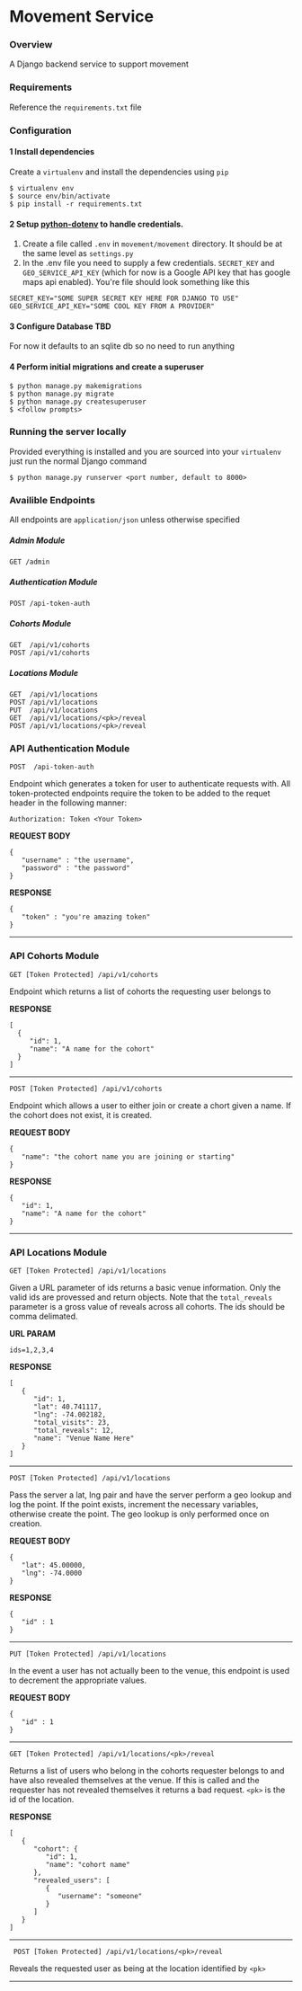 # Movement Service

### Overview
A Django backend service to support movement

### Requirements
Reference the ```requirements.txt``` file

### Configuration
#### 1 Install dependencies
Create a ```virtualenv``` and install the dependencies using ```pip```
```
$ virtualenv env
$ source env/bin/activate
$ pip install -r requirements.txt
```

#### 2 Setup [python-dotenv](https://github.com/theskumar/python-dotenv) to handle credentials.
1. Create a file called ```.env``` in ```movement/movement``` directory. It should be at the same level as ```settings.py```
2. In the .env file you need to supply a few credentials. ```SECRET_KEY``` and ```GEO_SERVICE_API_KEY``` (which for now is a Google API key that has google maps api enabled). You're file should look something like this

```
SECRET_KEY="SOME SUPER SECRET KEY HERE FOR DJANGO TO USE"
GEO_SERVICE_API_KEY="SOME COOL KEY FROM A PROVIDER"
```

#### 3 Configure Database TBD
For now it defaults to an sqlite db so no need to run anything

#### 4 Perform initial migrations and create a superuser
```
$ python manage.py makemigrations
$ python manage.py migrate
$ python manage.py createsuperuser
$ <follow prompts>
```

### Running the server locally
Provided everything is installed and you are sourced into your ```virtualenv``` just run the normal Django command
```
$ python manage.py runserver <port number, default to 8000> 
```

### Availible Endpoints
All endpoints are ```application/json``` unless otherwise specified
##### Admin Module
```
GET /admin
```
##### Authentication Module
```
POST /api-token-auth
```
##### Cohorts Module
```
GET  /api/v1/cohorts
POST /api/v1/cohorts
```
##### Locations Module
```
GET  /api/v1/locations
POST /api/v1/locations
PUT  /api/v1/locations
GET  /api/v1/locations/<pk>/reveal
POST /api/v1/locations/<pk>/reveal
```


### API Authentication Module
```POST  /api-token-auth```

Endpoint which generates a token for user to authenticate requests with. All token-protected endpoints require the token to be added to the requet header in the following manner:
```
Authorization: Token <Your Token>
```

**REQUEST BODY**
```
{
   "username" : "the username",
   "password" : "the password"
}
```
**RESPONSE**
```
{
   "token" : "you're amazing token"
}
```

---

### API Cohorts Module
```GET [Token Protected] /api/v1/cohorts```

Endpoint which returns a list of cohorts the requesting user belongs to

**RESPONSE**
```
[
  {
     "id": 1,
     "name": "A name for the cohort"
  }
]
```

---

```POST [Token Protected] /api/v1/cohorts```

Endpoint which allows a user to either join or create a chort given a name. If the cohort does not exist, it is created.

**REQUEST BODY**
```
{
   "name": "the cohort name you are joining or starting"
}
```
**RESPONSE**
```
{
   "id": 1,
   "name": "A name for the cohort"
}
```

---

### API Locations Module

```GET [Token Protected] /api/v1/locations```

Given a URL parameter of ids returns a basic venue information. Only the valid ids are provessed and return objects. Note that the ```total_reveals``` parameter is a gross value of reveals across all cohorts. The ids should be comma delimated.

**URL PARAM**
```
ids=1,2,3,4
```

**RESPONSE**
```
[
   {
      "id": 1,
      "lat": 40.741117,
      "lng": -74.002182,
      "total_visits": 23,
      "total_reveals": 12,
      "name": "Venue Name Here"
   }
]
```

---

```POST [Token Protected] /api/v1/locations```

Pass the server a lat, lng pair and have the server perform a geo lookup and log the point. If the point exists, increment the necessary variables, otherwise create the point. The geo lookup is only performed once on creation.

**REQUEST BODY**
```
{
   "lat": 45.00000,
   "lng": -74.0000
}
```

**RESPONSE**
```
{
   "id" : 1
}
```

---

```PUT [Token Protected] /api/v1/locations```

In the event a user has not actually been to the venue, this endpoint is used to decrement the appropriate values.

**REQUEST BODY**
```
{
   "id" : 1
}
```

---

```GET [Token Protected] /api/v1/locations/<pk>/reveal```

Returns a list of users who belong in the cohorts requester belongs to and have also revealed themselves at the venue. If this is called and the requester has not revealed themselves it returns a bad request. ```<pk>``` is the id of the location.

**RESPONSE**
```
[
   {
      "cohort": {
         "id": 1,
         "name": "cohort name"
      },
      "revealed_users": [
         {
            "username": "someone"
         }
      ]
   }
]
```

---

``` POST [Token Protected] /api/v1/locations/<pk>/reveal```

Reveals the requested user as being at the location identified by ```<pk>```

---
